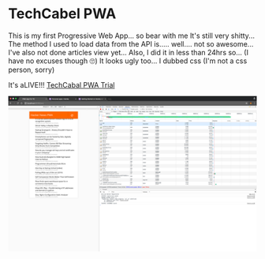 # TechCabel PWA

This is my first Progressive Web App... so bear with me
It's still very shitty... The method I used to load data from the API is..... well.... not so awesome...
I've also not done articles view yet...
Also, I did it in less than 24hrs so... (I have no excuses though 🙄) 
It looks ugly too... I dubbed css (I'm not a css person, sorry)

It's aLIVE!!! [TechCabal PWA Trial](https://hacker-news-pwa.herokuapp.com/)

![alt text](https://github.com/jirevwe/Hacker-News-PWA/blob/master/Screen%20Shot.png "Demo")

